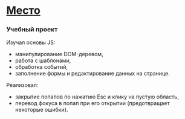 # [Место](https://artyemsavchenko.github.io/mesto/)
### Учебный проект

Изучал основы JS:
* манипулирование DOM-деревом,
* работа с шаблонами,
* обработка событий,
* заполнение формы и редактирование данных на странице.

Реализовал:
* закрытие попапов по нажатию Esc и клику на пустую область,
* перевод фокуса в попап при его открытии (предотвращает некоторые ошибки).
